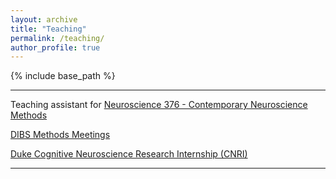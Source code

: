 ```yaml
---
layout: archive
title: "Teaching"
permalink: /teaching/
author_profile: true
---
```


{% include base_path %}


---

Teaching assistant for [Neuroscience 376 - Contemporary Neuroscience Methods](https://psychandneuro.duke.edu/courses/contemporary-neuroscience-methods)

[DIBS Methods Meetings](https://dibsmethodsmeetings.github.io/people/shenyang)

[Duke Cognitive Neuroscience Research Internship (CNRI)](https://sites.duke.edu/cogneuroresearchinternship/)

---


